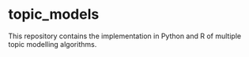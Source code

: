 # topic_models
This repository contains the implementation in Python and R of multiple topic modelling algorithms.
